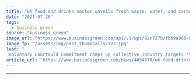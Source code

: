 ```yaml
---
title: "UK food and drinks sector unveils fresh waste, water, and carbon goals for 2030"
date: "2021-07-20"
tags: 
  - business green
source: "business green"
image_url: "https://www.businessgreen.com/api/v1/wps/82c727b/fbb9a968-57f3-4fdb-9b2e-27e6a800fb7c/1/iStock-1160204081-food-waste-185x114.jpg"
image_fp: "/assets/img/post_thumbnails/123.jpg"
lead: "
 Voluntary Courtauld Commitment ramps up collective industry targets 'to meet newer demands of climate action head on' in run up to COP26 ..."
article_url: "https://www.businessgreen.com/news/4034678/uk-food-drinks-sector-unveils-fresh-waste-water-carbon-goals-2030"
---
```


---
